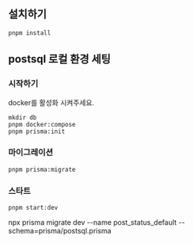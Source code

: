 ## 설치하기

```
pnpm install
```

## postsql 로컬 환경 세팅

### 시작하기

docker를 활성화 시켜주세요.

```
mkdir db
pnpm docker:compose
pnpm prisma:init
```

### 마이그레이션

```
pnpm prisma:migrate
```

### 스타트

```
pnpm start:dev
```

npx prisma migrate dev --name post_status_default --schema=prisma/postsql.prisma
